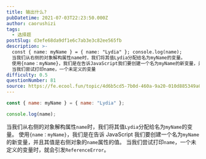 ```yaml
---
title: 输出什么?
pubDatetime: 2021-07-03T22:23:50.000Z
author: caorushizi
tags:
  - 选择题
postSlug: d3efe68da9df1e6c7ab3e3c82ee565fb
description: >-
  const { name: myName } = { name: "Lydia" }; console.log(name);
  当我们从右侧的对象解构属性name时，我们将其值Lydia分配给名为myName的变量。
  使用{name：myName}，我们是在告诉JavaScript我们要创建一个名为myName的新变量，并且其值是右侧对象的name属性的值。
  当我们尝试打印name，一个未定义的变量
difficulty: 0.5
questionNumber: 81
source: https://fe.ecool.fun/topic/4d6b5cd5-7b0d-460a-9a20-010d885349a0
---
```


```javascript
const { name: myName } = { name: "Lydia" };

console.log(name);
```

当我们从右侧的对象解构属性`name`时，我们将其值`Lydia`分配给名为`myName`的变量。
使用`{name：myName}`，我们是在告诉 JavaScript 我们要创建一个名为`myName`的新变量，并且其值是右侧对象的`name`属性的值。
当我们尝试打印`name`，一个未定义的变量时，就会引发`ReferenceError`。
